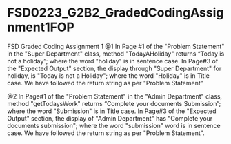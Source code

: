 # FSD0223_G2B2_GradedCodingAssignment1FOP
FSD Graded Coding Assignment 1
@1
In Page #1 of the "Problem Statement" in the "Super Department" class, method "TodayAHoliday" returns “Today is not a holiday”; where the word "holiday" is in sentence case. In Page#3 of the "Expected Output" section, the display through "Super Department" for holiday, is "Today is not a Holiday"; where the word "Holiday" is in Title case. We have followed the return string as per "Problem Statement"

@2
In Page#1 of the "Problem Statement" in the "Admin Department" class, method "getTodaysWork" returns “Complete your documents Submission”; where the word "Submission" is in Title case. In Page#3 of the "Expected Output" section, the display of "Admin Department" has "Complete your documents submission"; where the word "submission" word is in sentence case. We have followed the return string as per "Problem Statement".
